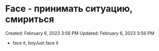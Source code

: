 # Face - принимать ситуацию, смириться

Created: February 6, 2023 3:56 PM
Updated: February 6, 2023 3:56 PM

- face it, boyJust face it